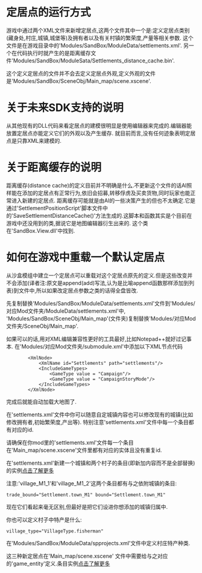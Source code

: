 # 定居点的运行方式
游戏中通过两个XML文件来新增定居点,这两个文件其中一个是:定义定居点类别(藏身处,村庄,城镇,城堡等)及拥有者以及有关村镇的繁荣度,产量等相关参数.
这个文件是在游戏目录中的'Modules/SandBox/ModuleData/settlements.xml'.
另一个在代码执行时就产生的是距离缓存文件'Modules/SandBox/ModuleSata/Settlements_distance_cache.bin'.

这个定义定居点的文件并不会去定义定居点外观,定义外观的文件是'Modules/SandBox/SceneObj/Main_map/scene.xscene'.

# 关于未来SDK支持的说明
从其他现有的DLL代码来看定居点的建模很明显是使用编辑器来完成的.编辑器能放置定居点亦能定义它们的外观以及产生缓存.
就目前而言,没有任何迹象表明定居点是只靠XML来建模的.

# 关于距离缓存的说明
距离缓存(distance cache)的定义目前并不明确是什么.不更新这个文件的话AI照样能在添加的定居点有正常行为,依旧会招募,转移俘虏及买卖货物,同时玩家也能正常进入新建的定居点.
距离缓存可能就是由AI的一些决策产生的但也不太确定.它是通过'SettlementPositionScript'脚本文件中的'SaveSettlementDistanceCache()'方法生成的.这脚本和函数其实是个目前在游戏中还没用到的类,据说它是地图编辑器衍生出来的.
这个类在'SandBox.View.dll'中找到.

# 如何在游戏中重载一个默认定居点
从沙盒模组中建立一个定居点可以重载对这个定居点原先的定义.但是这些改变并不会添加(译者注:原文是append(add)写法,认为是比喻append函数那样添加到列表)到文件中,所以如果改定居点参数之类的话得全盘皆改.

先复制替换'Modules/SandBox/ModuleData/settlements.xml'文件到'Modules/对应Mod文件夹/ModuleData/settlements.xml'中, 'Modules/SandBox/SceneObj/Main_map'(文件夹)复制替换'Modules/对应Mod文件夹/SceneObj/Main_map'.

如果可以的话,用对XML编辑兼容性更好的工具最好,比如Notepad++就好过记事本.
在'Modules/对应Mod文件夹/submodule.xml'中添加以下XML节点代码<XmlNode>
```
		<XmlNode>
			<XmlName id="Settlements" path="settlements"/>
			<IncludeGameTypes>
				<GameType value = "Campaign"/>
				<GameType value = "CampaignStoryMode"/>
			</IncludeGameTypes>
		</XmlNode> 	
```
完成后就能自动加载大地图了.

在'settlements.xml'文件中你可以随意自定城镇内容也可以修改现有的城镇(比如修改拥有者,初始繁荣度,产出等).
特别注意'settlements.xml'文件中每一个条目都有对应的id.

请确保在你mod里的'settlements.xml'文件每一个条目在'Main_map/scene.xscene'文件里都有对应的实体且没有重复id.

在'settlements.xml'新建一个城镇和两个村子的条目(即新加内容而不是全部替换)的实例[点击了解更多](https://pastebin.com/BuSbQ6x2) 

注意:'village_M1_1'和'village_M1_2'这两个条目都有与之依附城镇的条目:
```
trade_bound="Settlement.town_M1" bound="Settlement.town_M1"
```
现在它们看起来毫无区别,但最好是把它们设进你想添加的城镇归属中.
 
你也可以定义村子中特产是什么:
```
village_type="VillageType.fisherman"
```
在'Modules/SandBox/ModuleData/spprojects.xml'文件中定义村庄特产种类.

这三种新定居点在'Main_map/scene.xscene' 文件中需要给与之对应的'game_entity'定义.条目实例[点击了解更多](https://pastebin.com/dXcKT7wf)
